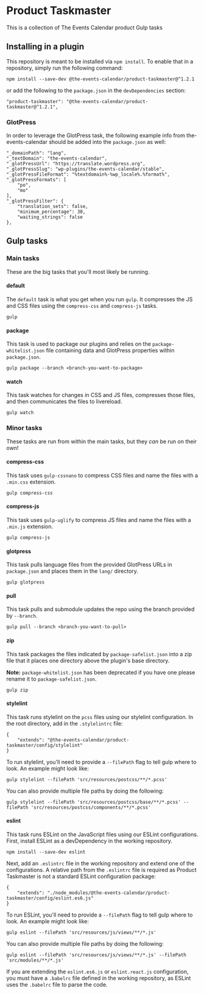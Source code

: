 # Product Taskmaster

This is a collection of The Events Calendar product Gulp tasks

## Installing in a plugin

This repository is meant to be installed via `npm install`. To enable
that in a repository, simply run the following command:

```
npm install --save-dev @the-events-calendar/product-taskmaster@^1.2.1
```

or add the following to the `package.json` in the `devDependencies` section:

```
"product-taskmaster": "@the-events-calendar/product-taskmaster@^1.2.1",
```

### GlotPress

In order to leverage the GlotPress task, the following example info from the-events-calendar
should be added into the `package.json` as well:

```
"_domainPath": "lang",
"_textDomain": "the-events-calendar",
"_glotPressUrl": "https://translate.wordpress.org",
"_glotPressSlug": "wp-plugins/the-events-calendar/stable",
"_glotPressFileFormat": "%textdomain%-%wp_locale%.%format%",
"_glotPressFormats": [
	"po",
	"mo"
],
"_glotPressFilter": {
	"translation_sets": false,
	"minimum_percentage": 30,
	"waiting_strings": false
},
```

## Gulp tasks

### Main tasks

These are the big tasks that you'll most likely be running.

#### default

The `default` task is what you get when you run `gulp`. It compresses
the JS and CSS files using the `compress-css` and `compress-js` tasks.

```
gulp
```

#### package

This task is used to package our plugins and relies on the
`package-whitelist.json` file containing data and GlotPress properties
within `package.json`.

```
gulp package --branch <branch-you-want-to-package>
```

#### watch

This task watches for changes in CSS and JS files, compresses those
files, and then communicates the files to livereload.

```
gulp watch
```

### Minor tasks

These tasks are run from within the main tasks, but they _can_ be run on
their own!

#### compress-css

This task uses `gulp-cssnano` to compress CSS files and name the files
with a `.min.css` extension.

```
gulp compress-css
```

#### compress-js

This task uses `gulp-uglify` to compress JS files and name the files
with a `.min.js` extension.

```
gulp compress-js
```

#### glotpress

This task pulls language files from the provided GlotPress URLs in `package.json` and places them in
the `lang/` directory.

```
gulp glotpress
```

#### pull

This task pulls and submodule updates the repo using the branch provided by `--branch`.

```
gulp pull --branch <branch-you-want-to-pull>
```

#### zip

This task packages the files indicated by `package-safelist.json` into
a zip file that it places one directory above the plugin's base
directory.

**Note:**  `package-whitelist.json` has been deprecated if you have one please rename it to `package-safelist.json`.


```
gulp zip
```

#### stylelint

This task runs stylelint on the `pcss` files using our stylelint configuration. In the root directory,
add in the `.stylelintrc` file:

```
{
    "extends": "@the-events-calendar/product-taskmaster/config/stylelint"
}
```

To run stylelint, you'll need to provide a `--filePath` flag to tell gulp where to look.
An example might look like:

```
gulp stylelint --filePath 'src/resources/postcss/**/*.pcss'
```

You can also provide multiple file paths by doing the following:

```
gulp stylelint --filePath 'src/resources/postcss/base/**/*.pcss' --filePath 'src/resources/postcss/components/**/*.pcss'
```

#### eslint

This task runs ESLint on the JavaScript files using our ESLint configurations.
First, install ESLint as a devDependency in the working repository.

```
npm install --save-dev eslint
```

Next, add an 
`.eslintrc` file in the working repository and extend one of the configurations.
A relative path from the `.eslintrc` file is required as Product Taskmaster is not
a standard ESLint configuration package:

```
{
    "extends": "./node_modules/@the-events-calendar/product-taskmaster/config/eslint.es6.js"
}
```

To run ESLint, you'll need to provide a `--filePath` flag to tell gulp where to look.
An example might look like:

```
gulp eslint --filePath 'src/resources/js/views/**/*.js'
```

You can also provide multiple file paths by doing the following:

```
gulp eslint --filePath 'src/resources/js/views/**/*.js' --filePath 'src/modules/**/*.js'
```

If you are extending the `eslint.es6.js` or `eslint.react.js` configuration,
you must have a `.babelrc` file defined in the working repository, as ESLint uses
the `.babelrc` file to parse the code.
